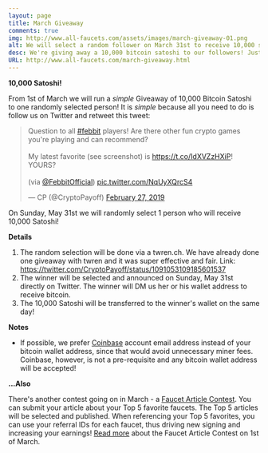 ```yaml
---
layout: page
title: March Giveaway
comments: true
img: http://www.all-faucets.com/assets/images/march-giveaway-01.png
alt: We will select a random follower on March 31st to receive 10,000 satoshi! Follow and Retweet this!
desc: We're giving away a 10,000 bitcoin satoshi to our followers! Just Follow, Retweet and Wait! Check-out our site for more info!
URL: http://www.all-faucets.com/march-giveaway.html
---
```


**10,000 Satoshi!**

From 1st of March we will run a <i>simple</i> Giveaway of 10,000 Bitcoin Satoshi to one randomly selected person! It is <i>simple</i> because all you need to do is follow us on Twitter and retweet this tweet:
<P>
<blockquote class="twitter-tweet" data-cards="hidden" data-lang="en"><p lang="en" dir="ltr">Question to all <a href="https://twitter.com/hashtag/febbit?src=hash&amp;ref_src=twsrc%5Etfw">#febbit</a> players! Are there other fun crypto games you&#39;re playing and can recommend?<br><br>My latest favorite (see screenshot) is <a href="https://t.co/IdXVZzHXiP">https://t.co/IdXVZzHXiP</a>! YOURS?<br><br>(via <a href="https://twitter.com/FebbitOfficial?ref_src=twsrc%5Etfw">@FebbitOfficial</a>) <a href="https://t.co/NqUyXQrcS4">pic.twitter.com/NqUyXQrcS4</a></p>&mdash; CP (@CryptoPayoff) <a href="https://twitter.com/CryptoPayoff/status/1100894055926501383?ref_src=twsrc%5Etfw">February 27, 2019</a></blockquote>
<script async src="https://platform.twitter.com/widgets.js" charset="utf-8"></script>
</p>
On Sunday, May 31st we will randomly select 1 person who will receive 10,000 Satoshi!

**Details**

1. The random selection will be done via a twren.ch. We have already done one giveaway with twren and it was super effective and fair. Link: <a href="https://twitter.com/CryptoPayoff/status/1091053109185601537" target="_blank">https://twitter.com/CryptoPayoff/status/1091053109185601537</a>
2. The winner will be selected and announced on Sunday, May 31st directly on Twitter. The winner will DM us her or his wallet address to receive bitcoin.
3. The 10,000 Satoshi will be transferred to the winner's wallet on the same day!

**Notes**

- If possible, we prefer <a href="http://bit.ly/www-coinbase" target="_blank">Coinbase</a> account email address instead of your bitcoin wallet address, since that would avoid unnecessary miner fees. Coinbase, however, is not a pre-requisite and any bitcoin wallet address will be accepted!

**...Also**

There's another contest going on in March - a <a href="/march-article-contest.html">Faucet Article Contest</a>. You can submit your article about your Top 5 favorite faucets. The Top 5 articles will be selected and published. When referencing your Top 5 favorites, you can use your referral IDs for each faucet, thus driving new signing and increasing your earnings! <a href="/march-article-contest.html">Read more</a> about the Faucet Article Contest on 1st of March.
